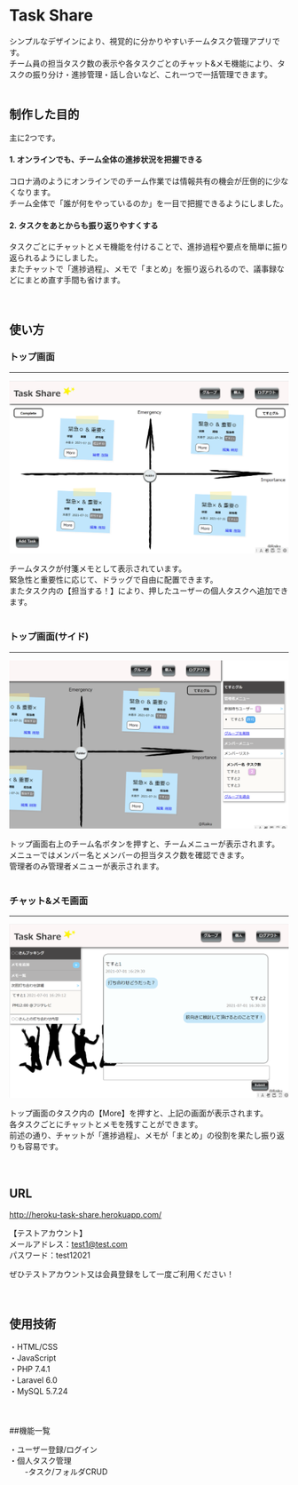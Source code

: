 

# Task Share

シンプルなデザインにより、視覚的に分かりやすいチームタスク管理アプリです。  
チーム員の担当タスク数の表示や各タスクごとのチャット&メモ機能により、タスクの振り分け・進捗管理・話し合いなど、これ一つで一括管理できます。
<br />
<br />
## 制作した目的

主に2つです。

#### 1. オンラインでも、チーム全体の進捗状況を把握できる
コロナ渦のようにオンラインでのチーム作業では情報共有の機会が圧倒的に少なくなります。  
チーム全体で「誰が何をやっているのか」を一目で把握できるようにしました。

#### 2. タスクをあとからも振り返りやすくする  
タスクごとにチャットとメモ機能を付けることで、進捗過程や要点を簡単に振り返られるようにしました。  
またチャットで「進捗過程」、メモで「まとめ」を振り返られるので、議事録などにまとめ直す手間も省けます。
<br />
<br />
<br />
## 使い方

### トップ画面
___
![トップ画面](readme_group_home.png)

チームタスクが付箋メモとして表示されています。  
緊急性と重要性に応じて、ドラッグで自由に配置できます。  
またタスク内の【担当する！】により、押したユーザーの個人タスクへ追加できます。
 <br />
 <br />
### トップ画面(サイド)
___
![サイド画面](readme_group_menu.png)

トップ画面右上のチーム名ボタンを押すと、チームメニューが表示されます。  
メニューではメンバー名とメンバーの担当タスク数を確認できます。  
管理者のみ管理者メニューが表示されます。
 <br />
 <br />
### チャット&メモ画面
___
![チャット&メモ画面](readme_group_chat.png)

トップ画面のタスク内の【More】を押すと、上記の画面が表示されます。  
各タスクごとにチャットとメモを残すことができます。  
前述の通り、チャットが「進捗過程」、メモが「まとめ」の役割を果たし振り返りも容易です。
<br />
<br />
<br />
## URL

http://heroku-task-share.herokuapp.com/  

【テストアカウント】  
メールアドレス：test1@test.com  
パスワード：test12021  

ぜひテストアカウント又は会員登録をして一度ご利用ください！
<br />
<br />
<br />
## 使用技術

・HTML/CSS  
・JavaScript  
・PHP 7.4.1  
・Laravel 6.0  
・MySQL 5.7.24  
<br />
<br />
<br />
##機能一覧

・ユーザー登録/ログイン  
・個人タスク管理  
　　-タスク/フォルダCRUD






